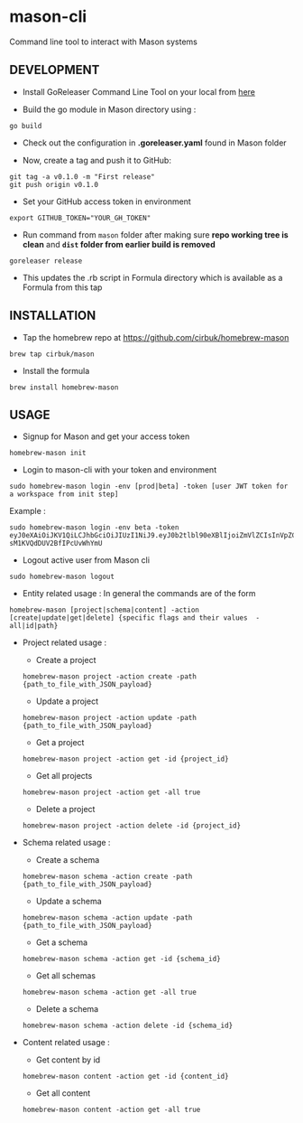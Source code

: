 # mason-cli
Command line tool to interact with Mason systems

## DEVELOPMENT

- Install GoReleaser Command Line Tool on your local from [here](https://goreleaser.com/install/)

- Build the go module in Mason directory using :
```
go build
```
- Check out the configuration in **.goreleaser.yaml** found in Mason folder

- Now, create a tag and push it to GitHub:
```
git tag -a v0.1.0 -m "First release"
git push origin v0.1.0
```

- Set your GitHub access token in environment
```
export GITHUB_TOKEN="YOUR_GH_TOKEN"
```


- Run command from `mason` folder after making sure **repo working tree is clean** and **`dist` folder from earlier build is removed**
```
goreleaser release
```

- This updates the .rb script in Formula directory which is available as a Formula from this tap

## INSTALLATION

- Tap the homebrew repo at https://github.com/cirbuk/homebrew-mason

```
brew tap cirbuk/mason
```

- Install the formula

```
brew install homebrew-mason
```

## USAGE

- Signup for Mason and get your access token
```
homebrew-mason init
```

- Login to mason-cli with your token and environment
```
sudo homebrew-mason login -env [prod|beta] -token [user JWT token for a workspace from init step]
```

Example :
```
sudo homebrew-mason login -env beta -token eyJ0eXAiOiJKV1QiLCJhbGciOiJIUzI1NiJ9.eyJ0b2tlbl90eXBlIjoiZmVlZCIsInVpZCI6IjFlZWM4Y2MwLThiZTMtNGUwOC1hMWJmLTE4MzdmNmVmYTBhNCIsIndvcmtzcGFjZV9pZCI6ImZjZTJiNGQxLTI2NTMtNGU2OC1iMDk0LTNhYmYwMDdkMjRkZSIsInVzZXJpZCI6InNhdXJhYi5taXRyYUBrdWJyaWMuaW8ifQ.7lxQ6vaf2WiITbfRN_1-sM1KVQdDUV2BfIPcUvWhYmU
```

- Logout active user from Mason cli
```
sudo homebrew-mason logout
```

- Entity related usage :
    In general the commands are of the form
```
homebrew-mason [project|schema|content] -action [create|update|get|delete] {specific flags and their values  - all|id|path}
```

- Project related usage :
    - Create a project
    ```
    homebrew-mason project -action create -path {path_to_file_with_JSON_payload}
    ```

    - Update a project
    ```
    homebrew-mason project -action update -path {path_to_file_with_JSON_payload}
    ```

    - Get a project
    ```
    homebrew-mason project -action get -id {project_id}
    ```

    - Get all projects
    ```
    homebrew-mason project -action get -all true
    ```

    - Delete a project
    ```
    homebrew-mason project -action delete -id {project_id}
    ```

- Schema related usage :
    - Create a schema
    ```
    homebrew-mason schema -action create -path {path_to_file_with_JSON_payload}
    ```

    - Update a schema
    ```
    homebrew-mason schema -action update -path {path_to_file_with_JSON_payload}
    ```

    - Get a schema
    ```
    homebrew-mason schema -action get -id {schema_id}
    ```

    - Get all schemas
    ```
    homebrew-mason schema -action get -all true
    ```

    - Delete a schema
    ```
    homebrew-mason schema -action delete -id {schema_id}
    ```

- Content related usage :
    - Get content by id
    ```
    homebrew-mason content -action get -id {content_id}
    ```

    - Get all content
    ```
    homebrew-mason content -action get -all true
    ```





